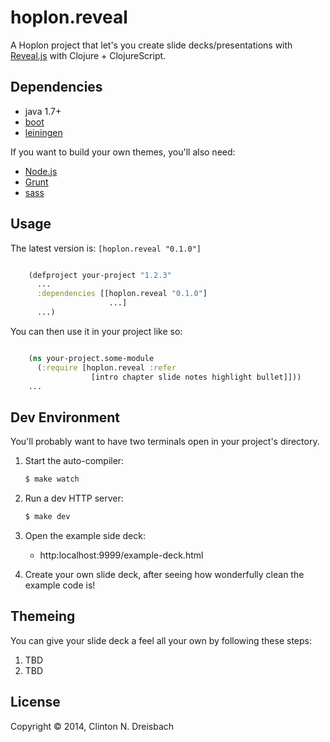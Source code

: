 # hoplon.reveal

A Hoplon project that let's you create slide decks/presentations with
[Reveal.js][3] with Clojure + ClojureScript.

## Dependencies

- java 1.7+
- [boot][1]
- [leiningen][2]

If you want to build your own themes, you'll also need:

- [Node.js][4]
- [Grunt][5]
- [sass][6]

## Usage

The latest version is: ``[hoplon.reveal "0.1.0"]``

```clojure

    (defproject your-project "1.2.3"
      ...
      :dependencies [[hoplon.reveal "0.1.0"]
                      ...]
      ...)
```

You can then use it in your project like so:

```clojure

    (ns your-project.some-module
      (:require [hoplon.reveal :refer
                  [intro chapter slide notes highlight bullet]]))
    ...
```

## Dev Environment

You'll probably want to have two terminals open in your project's
directory.

1. Start the auto-compiler:

    ```bash
    $ make watch
    ```

1. Run a dev HTTP server:

    ```bash
    $ make dev
    ```

1. Open the example side deck:
   * http:localhost:9999/example-deck.html

1. Create your own slide deck, after seeing how wonderfully clean the example
   code is!

## Themeing

You can give your slide deck a feel all your own by following these steps:

1. TBD
2. TBD


## License

Copyright © 2014, Clinton N. Dreisbach

[1]: https://github.com/tailrecursion/boot
[2]: https://github.com/technomancy/leiningen
[3]: http://lab.hakim.se/reveal-js/#/
[4]: http://nodejs.org/
[5]: http://gruntjs.com/
[6]: http://sass-lang.com/
